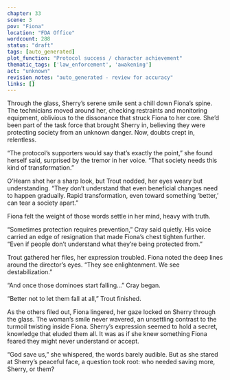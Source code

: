 ```yaml
---
chapter: 33
scene: 3
pov: "Fiona"
location: "FDA Office"
wordcount: 288
status: "draft"
tags: [auto_generated]
plot_function: "Protocol success / character achievement"
thematic_tags: ['law_enforcement', 'awakening']
act: "unknown"
revision_notes: "auto_generated - review for accuracy"
links: []
---
```


Through the glass, Sherry’s serene smile sent a chill down Fiona’s spine. The technicians moved around her, checking restraints and monitoring equipment, oblivious to the dissonance that struck Fiona to her core. She’d been part of the task force that brought Sherry in, believing they were protecting society from an unknown danger. Now, doubts crept in, relentless. 

“The protocol’s supporters would say that’s exactly the point,” she found herself said, surprised by the tremor in her voice. “That society needs this kind of transformation.” 

O’Hearn shot her a sharp look, but Trout nodded, her eyes weary but understanding. “They don’t understand that even beneficial changes need to happen gradually. Rapid transformation, even toward something ‘better,’ can tear a society apart.” 

Fiona felt the weight of those words settle in her mind, heavy with truth. 

“Sometimes protection requires prevention,” Cray said quietly. His voice carried an edge of resignation that made Fiona’s chest tighten further. “Even if people don’t understand what they’re being protected from.” 

Trout gathered her files, her expression troubled. Fiona noted the deep lines around the director’s eyes. “They see enlightenment. We see destabilization.” 

“And once those dominoes start falling…” Cray began. 

“Better not to let them fall at all,” Trout finished. 

As the others filed out, Fiona lingered, her gaze locked on Sherry through the glass. The woman’s smile never wavered, an unsettling contrast to the turmoil twisting inside Fiona. Sherry’s expression seemed to hold a secret, knowledge that eluded them all. It was as if she knew something Fiona feared they might never understand or accept. 

“God save us,” she whispered, the words barely audible. But as she stared at Sherry’s peaceful face, a question took root: who needed saving more, Sherry, or them?
